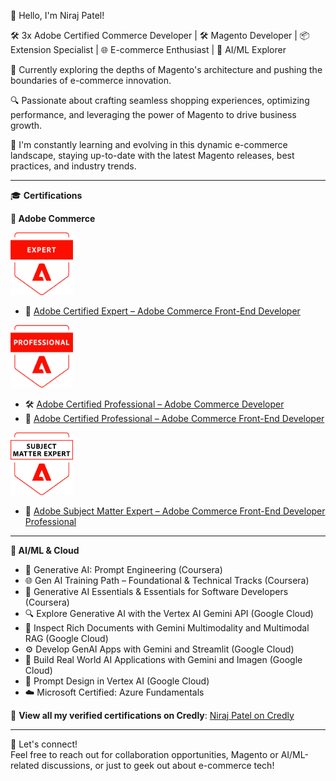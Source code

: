 👋 Hello, I'm Niraj Patel!

🛠️ 3x Adobe Certified Commerce Developer | 🛠️ Magento Developer | 📦 Extension Specialist | 🌐 E-commerce Enthusiast | 🤖 AI/ML Explorer

🔭 Currently exploring the depths of Magento's architecture and pushing the boundaries of e-commerce innovation.

🔍 Passionate about crafting seamless shopping experiences, optimizing performance, and leveraging the power of Magento to drive business growth.

🌱 I'm constantly learning and evolving in this dynamic e-commerce landscape, staying up-to-date with the latest Magento releases, best practices, and industry trends.

---

🎓 **Certifications**

**🧱 Adobe Commerce**

<img src="assets/badges/adobe-expert.png" alt="Adobe Certified Expert Badge" width="100"/>

- 🧠 [Adobe Certified Expert – Adobe Commerce Front-End Developer](https://certification.adobe.com/credential/verify/1d7a1488-e224-40b2-ba57-962b6e63af82)

<img src="assets/badges/adobe-professional.png" alt="Adobe Certified Professional Badge" width="100"/>

- 🛠️ [Adobe Certified Professional – Adobe Commerce Developer](https://certification.adobe.com/credential/verify/1a09c6d8-b525-4637-a352-4d3c3f4bb76c)  
- 🎨 [Adobe Certified Professional – Adobe Commerce Front-End Developer](https://certification.adobe.com/credential/verify/c7844c62-f762-4a14-af82-00123abdb266)

<img src="assets/badges/adobe-sme.png" alt="Adobe Subject Matter Expert Badge" width="100"/>

- 🌟 [Adobe Subject Matter Expert – Adobe Commerce Front-End Developer Professional](https://certification.adobe.com/credential/verify/faf74832-5117-4031-976b-b6601ea9f290)

---

**🤖 AI/ML & Cloud**
- 🧠 Generative AI: Prompt Engineering (Coursera)  
- 🌐 Gen AI Training Path – Foundational & Technical Tracks (Coursera)  
- 🤖 Generative AI Essentials & Essentials for Software Developers (Coursera)  
- 🔍 Explore Generative AI with the Vertex AI Gemini API (Google Cloud)  
- 📄 Inspect Rich Documents with Gemini Multimodality and Multimodal RAG (Google Cloud)  
- ⚙️ Develop GenAI Apps with Gemini and Streamlit (Google Cloud)  
- 🌈 Build Real World AI Applications with Gemini and Imagen (Google Cloud)  
- 🎯 Prompt Design in Vertex AI (Google Cloud)  
- ☁️ Microsoft Certified: Azure Fundamentals  

📜 **View all my verified certifications on Credly**: [Niraj Patel on Credly](https://www.credly.com/users/niraj-patel.b46d9305/badges)

---

💬 Let's connect!  
Feel free to reach out for collaboration opportunities, Magento or AI/ML-related discussions, or just to geek out about e-commerce tech!
